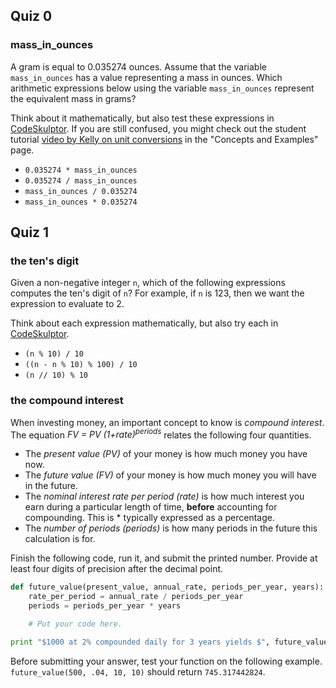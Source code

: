 ## Quiz 0

### mass_in_ounces

A gram is equal to 0.035274 ounces. Assume that the variable `mass_in_ounces` has a value representing a mass in ounces. Which arithmetic expressions below using the variable `mass_in_ounces` represent the equivalent mass in grams?

Think about it mathematically, but also test these expressions in [CodeSkulptor][cs]. If you are still confused, you might check out the student tutorial [video by Kelly on unit conversions][1] in the "Concepts and Examples" page.

  * `0.035274 * mass_in_ounces`
  * `0.035274 / mass_in_ounces`
  * `mass_in_ounces / 0.035274`
  * `mass_in_ounces * 0.035274`


## Quiz 1

### the ten's digit

Given a non-negative integer `n`, which of the following expressions computes the ten's digit of `n`? For example, if `n` is 123, then we want the expression to evaluate to 2.

Think about each expression mathematically, but also try each in [CodeSkulptor][cs].

  * `(n % 10) / 10`
  * `((n - n % 10) % 100) / 10`
  * `(n // 10) % 10`


### the compound interest

When investing money, an important concept to know is _compound interest_. The equation _FV = PV (1+rate)<sup>periods</sup>_ relates the following four quantities.

 * The _present value (PV)_ of your money is how much money you have now.
 * The _future value (FV)_ of your money is how much money you will have in the future.
 * The _nominal interest rate per period (rate)_ is how much interest you earn during a particular length of time, **before** accounting for compounding. This is  * typically expressed as a percentage.
 * The _number of periods (periods)_ is how many periods in the future this calculation is for.

Finish the following code, run it, and submit the printed number. Provide at least four digits of precision after the decimal point.

```python
def future_value(present_value, annual_rate, periods_per_year, years):
    rate_per_period = annual_rate / periods_per_year
    periods = periods_per_year * years

    # Put your code here.

print "$1000 at 2% compounded daily for 3 years yields $", future_value(1000, .02, 365, 3)
```

Before submitting your answer, test your function on the following example. `future_value(500, .04, 10, 10)` should return `745.317442824`.



  [cs]: http://www.codeskulptor.org/
  [1]: http://youtu.be/Qhwnq2S0cBE 'Unit Conversions Tutorial, by Kelly Vaughan'
